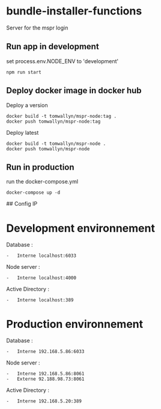 # bundle-installer-functions

Server for the mspr login

## Run app in development

set process.env.NODE_ENV to 'development'
```shell
npm run start
```

## Deploy docker image in docker hub

Deploy a version
```
docker build -t tomwallyn/mspr-node:tag .
docker push tomwallyn/mspr-node:tag
```

Deploy latest
```
docker build -t tomwallyn/mspr-node .
docker push tomwallyn/mspr-node
```

## Run in production

run the docker-compose.yml
```
docker-compose up -d
```


## Config IP

# Development environnement

Database : 

    -   Interne localhost:6033

Node server : 

    -   Interne localhost:4000

Active Directory :  

    -   Interne localhost:389


# Production environnement

Database : 

    -   Interne 192.168.5.86:6033

Node server : 

    -   Interne 192.168.5.86:8061
    -   Externe 92.188.98.73:8061
Active Directory :  

    -   Interne 192.168.5.20:389
